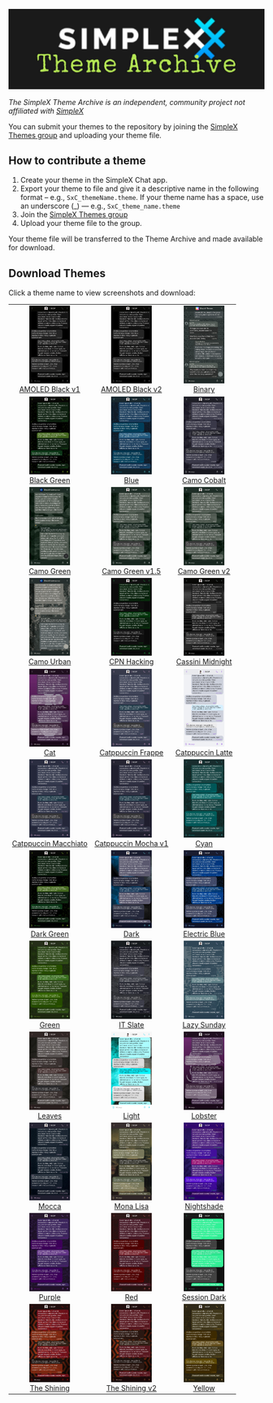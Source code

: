![](./resources/SxC_themeBanner06.jpg)

_The SimpleX Theme Archive is an independent, community project not affiliated with [SimpleX](https://simplex.chat)_

You can submit your themes to the repository by joining the [SimpleX Themes group](https://simplex.chat/contact#/?v=2-7&smp=smp%3A%2F%2Fhpq7_4gGJiilmz5Rf-CswuU5kZGkm_zOIooSw6yALRg%3D%40smp5.simplex.im%2FjwFqICow91mcVNxBF2GXXF5Uq4H27goC%23%2F%3Fv%3D1-3%26dh%3DMCowBQYDK2VuAyEAOYs_RwIB67iDC_ORPmBpp-oED4Ric3oYkID4kdkMdGs%253D%26srv%3Djjbyvoemxysm7qxap7m5d5m35jzv5qq6gnlv7s4rsn7tdwwmuqciwpid.onion&data=%7B%22type%22%3A%22group%22%2C%22groupLinkId%22%3A%22jpatHRdLkjwNmbWBc-VWcg%3D%3D%22%7D) and uploading your theme file. 

## How to contribute a theme

1. Create your theme in the SimpleX Chat app. 
2. Export your theme to file and give it a descriptive name in the following format – e.g., `SxC_themeName.theme`. If your theme name has a space, use an underscore (_) — e.g., `SxC_theme_name.theme`
3. Join the [SimpleX Themes group](https://simplex.chat/contact#/?v=2-7&smp=smp%3A%2F%2Fhpq7_4gGJiilmz5Rf-CswuU5kZGkm_zOIooSw6yALR%40smp5.simplex.im%2FjwFqICow91mcVNxBF2GXXF5Uq4H27goC%23%2F%3Fv%3D1-3%26dh%3DMCowBQYDK2VuAyEAOYs_RwIB67iDC_ORPmBpp-oED4Ric3oYkID4kdkMdGs%253D%26srv%3Djjbyvoemxysm7qxap7m5d5m35jzv5qq6gnlv7s4rsn7tdwwmuqciwpid.onion&data=%7B%22type%22%3A%22group%22%2C%22groupLinkId%22%3A%22jpatHRdLkjwNmbWBc-VWcg%3D%3D%22%7D)
4. Upload your theme file to the group.

Your theme file will be transferred to the Theme Archive and made available for download. 

## Download Themes

Click a theme name to view screenshots and download:

|                                                                                                                                            |                                                                                                                                         |                                                                                                                                 |
|:------------------------------------------------------------------------------------------------------------------------------------------:|:---------------------------------------------------------------------------------------------------------------------------------------:|:-------------------------------------------------------------------------------------------------------------------------------:|
| <img src="./screenshots/SxC_AMOLEDblackV201.jpg" width="80"><br>[AMOLED Black v1](./resources/SxC_AMOLEDblackV1_index.md)                  | <img src="./screenshots/SxC_AMOLEDblackV201.jpg" width="80"><br>[AMOLED Black v2](./resources/SxC_AMOLEDblackV2_index.md)                  | <img src="./screenshots/SxC_binary01.jpg" width="80"><br>[Binary](./resources/SxC_binary_index.md)                              |
| <img src="./screenshots/SxC_blackGreen01.jpg" width="80"><br>[Black Green](./resources/SxC_blackGreen_index.md)                            | <img src="./screenshots/SxC_blue01.jpg" width="80"><br>[Blue](./resources/SxC_blue_index.md)                                            | <img src="./screenshots/SxC_camoCobalt01.jpg" width="80"><br>[Camo Cobalt](./resources/SxC_camoCobalt_index.md)                 |
| <img src="./screenshots/SxC_camoGreen01.jpg" width="80"><br>[Camo Green](./resources/SxC_camoGreen_index.md)                               | <img src="./screenshots/SxC_camoGreen-v1_501.jpg" width="80"><br>[Camo Green v1.5](./resources/SxC_camoGreen-v1_5_index.md)               | <img src="./screenshots/SxC_camoGreen-v201.jpg" width="80"><br>[Camo Green v2](./resources/SxC_camoGreen-v2_index.md)           |
| <img src="./screenshots/SxC_camoUrban01.jpg" width="80"><br>[Camo Urban](./resources/SxC_camoUrban_index.md)                               | <img src="./screenshots/SxC_CPN_HackingV201.jpg" width="80"><br>[CPN Hacking](./resources/SxC_CPN_HackingV2_index.md)                   | <img src="./screenshots/SxC_cassiniMidnight01.jpg" width="80"><br>[Cassini Midnight](./resources/SxC_cassiniMidnight_index.md) |
| <img src="./screenshots/SxC_cat01.jpg" width="80"><br>[Cat](./resources/SxC_cat_index.md)                                                  | <img src="./screenshots/SxC_catppuccinFrappe01.jpg" width="80"><br>[Catppuccin Frappe](./resources/SxC_catppuccinFrappe_index.md)       | <img src="./screenshots/SxC_catppuccinLatte01.jpg" width="80"><br>[Catppuccin Latte](./resources/SxC_catppuccinLatte_index.md)  |
| <img src="./screenshots/SxC_catppuccinMacchiato01.jpg" width="80"><br>[Catppuccin Macchiato](./resources/SxC_catppuccinMacchiato_index.md) | <img src="./screenshots/SxC_catppuccinMocha-v101.jpg" width="80"><br>[Catppuccin Mocha v1](./resources/SxC_catppuccinMocha-v1_index.md) | <img src="./screenshots/SxC_cyan01.jpg" width="80"><br>[Cyan](./resources/SxC_cyan_index.md)                                    |
| <img src="./screenshots/SxC_darkGreen01.jpg" width="80"><br>[Dark Green](./resources/SxC_darkGreen_index.md)                               | <img src="./screenshots/SxC_dark01.jpg" width="80"><br>[Dark](./resources/SxC_dark_index.md)                                            | <img src="./screenshots/SxC_ElectricBlue01.jpg" width="80"><br>[Electric Blue](./resources/SxC_electricBlue_index.md)           |
| <img src="./screenshots/SxC_green01.jpg" width="80"><br>[Green](./resources/SxC_green_index.md)                                            | <img src="./screenshots/SxC_IT_Slate01.jpg" width="80"><br>[IT Slate](./resources/SxC_IT_Slate_index.md)                                | <img src="./screenshots/SxC_lazySunday01.jpg" width="80"><br>[Lazy Sunday](./resources/SxC_lazySunday_index.md)                 |
| <img src="./screenshots/SxC_leaves01.jpg" width="80"><br>[Leaves](./resources/SxC_leaves_index.md)                                         | <img src="./screenshots/SxC_light01.jpg" width="80"><br>[Light](./resources/SxC_light_index.md)                                         | <img src="./screenshots/SxC_Lobster01.jpg" width="80"><br>[Lobster](./resources/SxC_Lobster_index.md)                           |
| <img src="./screenshots/SxC_mocca01.jpg" width="80"><br>[Mocca](./resources/SxC_mocca_index.md)                                            | <img src="./screenshots/SxC_monaLisa01.jpg" width="80"><br>[Mona Lisa](./resources/SxC_monaLisa_index.md)                               | <img src="./screenshots/SxC_Nightshade01.jpg" width="80"><br>[Nightshade](./resources/SxC_Nightshade_index.md)                  |
| <img src="./screenshots/SxC_purple01.jpg" width="80"><br>[Purple](./resources/SxC_purple_index.md)                                         | <img src="./screenshots/SxC_red01.jpg" width="80"><br>[Red](./resources/SxC_red_index.md)                                               | <img src="./screenshots/SxC_SessionDark01.jpg" width="80"><br>[Session Dark](./resources/SxC_SessionDark_index.md)              |
| <img src="./screenshots/SxC_The_Shining01.jpg" width="80"><br>[The Shining](./resources/SxC_The_Shining_index.md)                          | <img src="./screenshots/SxC_The_Shining-v201.jpg" width="80"><br>[The Shining v2](./resources/SxC_The_Shining-v2_index.md)              | <img src="./screenshots/SxC_yellow01.jpg" width="80"><br>[Yellow](./resources/SxC_yellow_index.md)                              |